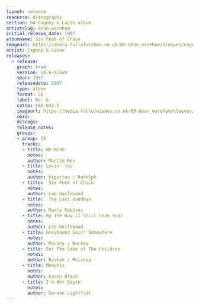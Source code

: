 ```yaml
---
layout: release
resource: discography
section: 04-Cagney & Lacee album
artistslug: dean-wareham
initial_release_date: 1997
albumname: Six Feet of Chain
imageurl: https://media.fullofwishes.co.uk/05-dean_wareham/sleeves/cagney-and-lacee-six-feet-of-chain.jpg
artist: Cagney & Lacee
releases:
  - release:
    graph: true
    version: no-6-album
    year: 1997
    releasedate: 1997
    type: album
    format: CD
    label: No. 6
    catno: KAR 041-2
    imageurl: https://media.fullofwishes.co.uk/05-dean_wareham/sleeves/cagney-and-lacee-six-feet-of-chain.jpg
    mbid:
    discogs:
    release_notes:
    groups:
    - group: CD
      tracks:
      - title: Be Mine
        notes: 
        author: Martin Rev
      - title: Lovin' You
        notes: 
        author: Riperton / Rudolph
      - title:  Six Feet of Chain
        notes: 
        author: Lee Hazlewood
      - title:  The Last Goodbye
        notes: 
        author: Marty Robbins
      - title: By The Way (I Still Love You)
        notes:
        author: Lee Hazlewood
      - title: Greyhound Goin' Somewhere
        notes: 
        author: Murphy / Dorsey
      - title: For The Sake of The Children
        notes: 
        author: Baskin / Reicheg
      - title: Memphis
        notes: 
        author: Karen Black
      - title: I'm Not Sayin'
        notes: 
        author: Gordon Lightfoot
---
```

